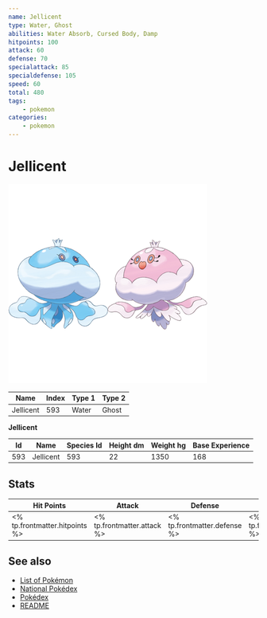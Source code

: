 ```yaml
---
name: Jellicent
type: Water, Ghost
abilities: Water Absorb, Cursed Body, Damp
hitpoints: 100
attack: 60
defense: 70
specialattack: 85
specialdefense: 105
speed: 60
total: 480
tags:
    - pokemon
categories:
    - pokemon
---
```


# Jellicent


![Jellicent](images/593.png)

| **Name** | **Index** | **Type 1** | **Type 2** |
|----|----|----|----|
| Jellicent | 593 | Water | Ghost  |

**Jellicent** 




| **Id** | **Name** | **Species Id** | **Height dm** | **Weight hg** | **Base Experience** |
|--------|----------|----------------|------------|------------|---------------------|
| 593 | Jellicent | 593 | 22 | 1350 | 168 |



## Stats

| **Hit Points** | **Attack** | **Defense** | **Special Attack** | **Special Defense** | **Speed** | **Total** |
|----------------|------------|-------------|--------------------|---------------------|-----------|-----------|
| <% tp.frontmatter.hitpoints %> | <% tp.frontmatter.attack %> | <% tp.frontmatter.defense %> | <% tp.frontmatter.specialattack %> | <% tp.frontmatter.specialdefense %> | <% tp.frontmatter.speed %> | <% tp.frontmatter.total %> |

## See also

- [List of Pokémon](../pokemon.md)
- [National Pokédex](../national_pokedex.md)
- [Pokédex](../pokedex.md)
- [README](../README.md)
